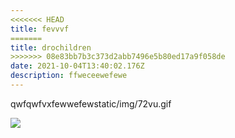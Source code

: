 ```yaml
---
<<<<<<< HEAD
title: fevvvf
=======
title: drochildren
>>>>>>> 08e83bb7b3c373d2abb7496e5b80ed17a9f058de
date: 2021-10-04T13:40:02.176Z
description: ffweceewefewe
---
```

qwfqwfvxfewwefewstatic/img/72vu.gif

![](yh.gif)

```

```